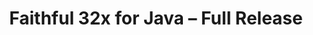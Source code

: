 ---
layout: post
title: Faithful 32x for Java – Full Release
permalink: /faithful32x/R1
header-img: https://database.faithfulpack.net/images/website/posts/32x/R1.jpg

description: |
  At long last, it is finally time! After roughly a year and a half, we are proud to announce that the first, official release of Faithful 32x on Minecraft: Java Edition is here! With these releases comes one of our largest changelogs ever, along with hundreds of fresh textures for you to enjoy. We hope it will have been worth the wait! You’re definitely in for a treat today, as alongside with the 1.19 pack being fully complete, starting today we’re also going to be officially supporting a whole load of older Java versions; all of them starting from 1.6.4 in fact, plus 1.4.6 and Beta 1.7.3 for the retro players out there.
  <br><br>
  Please note, however, that while the Java pack for 1.16.5–1.19 is fully complete, at the moment of writing there are still some textures to be finished for Bedrock Edition and for Java versions 1.15.2 and below. No matter – we’re putting these packs out as well, it would be a shame to keep them hidden from you! For convenience, these are branded as Pre-releases.
  <br><br>
  Faithful 32x still has quite the journey ahead of it yet. This is, after all, just the first release of the pack and there will always be improvements and additions to be made. From here on out, Faithful 32x will receive monthly release updates. Alongside that, we will be prioritizing Bedrock Edition, beginning Programmer Art, and have much more on the way!
  <br><br>
  The release of Faithful 32x was a long time coming. The project began under the name Compliance on November 5th of 2020 with much work already completed, a great team, and high hopes. Soon after, on December 18th of 2020, contact with Faithful’s original creator, Vattic, was restored. Later, on December 19th of 2021, AntVenom released a video on Faithful that launched our efforts into the spotlight, leading to even greater community growth and efficiency. Finally, on April 4th of 2022, we worked alongside Vattic to rebrand and carry on the legacy of Faithful. Through all this, our community kept making great textures and achieved great success doing so. Today, roughly a year and a half year since beginning the project, Faithful has achieved great success, and it’s all thanks to you.
  <br><br>
  With this great accomplishment in Faithful’s history, we want to thank all of the people who made this possible. Thank you to those who put endless hours of work into Faithful as a whole. Thank you to those who helped spread the word during our breakaway and strived to build the Faithful name back up. Thank you to the creators that offered advice, made videos, and gave Faithful recognition across the Minecraft community. Thank you to the website hosts and teams dedicated to promoting creativity who gave our projects homes. And last, but certainly not least, we want to thank our users for showing us that, even after all this time, your enjoyment never dwindled and made all of this worth it. Thank you for all the support you’ve shown us and Faithful as a whole over the years. You are the ones that inspire us to keep this project alive. Thank you all.
  <br><br>
  This is only the beginning. Have faith, for there will be plenty more to come. :)

changelog:
  Added:
    1.19 textures:
      Blocks:
        - Frogspawn (Aerod, McKovosky)
        - Mangrove Door (Hozz)
        - Mangrove Leaves (Aerod)
        - Mangrove Log:
          - Side (Fabri, DMgaming)
          - Top (Aerod, Fred Figglehorn)
        - Mangrove Planks (Fred Figglehorn)
        - Mangrove Propagule (Aerod)
        - Mangrove Roots (Aerod)
        - Mangrove Trapdoor (DMgaming)
        - Mud (Pythagoras_314, EachMenderKhai)
        - Mud Bricks (Aerod)
        - Muddy Mangrove Roots (Aerod, Pythagoras_314, EachMenderKhai)
        - Froglights (Aerod)
        - Packed Mud (DMgaming)
        - Reinforced Deepslate:
          - Bottom and Top (HARYA_)
          - Side (Daniel)
        - Sculk (Pythagoras_314)
        - Sculk Catalyst:
          - Bottom (Fabri, DMgaming)
          - Side (Fabri, Pythagoras_314)
          - Top (Pythagoras_314)
        - Sculk Shrieker:
          - Bottom (Pythagoras_314)
          - Inner Top (Fabri, DMgaming)
          - Side (Fabri, Daniel, Pythagoras_314, DMgaming)
        - Sculk Vein (Pythagoras_314)
        - Stripped Mangrove Log (Aerod)
      Entities:
        - Allay (DMgaming, miniluv73, Aerod)
        - Mangrove Boat (DMgaming)
        - Chest Boats (DMgaming, Classy Cappy)
        - Frogs (Aerod, miniluv73)
        - Mangrove Sign (DMgaming)
        - Tadpole (Sei, Aerod)
        - Warden:
          - Base (Pythagoras_314, DMgaming, Nyodex)
          - Bioluminescent Layer (Pythagoras_314, DMgaming)
          - Heart (Pythagoras_314)
          - Pulsating Spots (jogurciQ)
      Items:
        - Chest Boats (miniluv73)
        - Disc 5 Fragment (Classy Cappy)
        - Echo Shard (DMgaming)
        - Goat Horn (Nyodex)
        - Mangrove Boat (miniluv73)
        - Mangrove Door (Aerod, EachMenderKhai)
        - Mangrove Propagule (Aerod)
        - Mangrove Sign (DMgaming)
        - Disc 5 (DMgaming)
        - Recovery Compass (DMgaming)
        - Tadpole Bucket (Sei, Pythagoras_314, Napstatoast)
      Status Effects:
        - Darkness (DMgaming)
      Paintings:
        - Earth, Fire, Water and Wind (TheOPWarrior208)
      Particles:
        - Sculk Charge (jogurciQ, DMgaming)
        - Sculk Soul (Pythagoras_314)
        - Shriek (Fred Figglehorn)
        - Sonic Boom (miniluv73, Aerod)
    Other textures:
      Blocks:
        - Water (Pomi108)
        - Seagrass (DMgaming, Nyodex, Hozz)
        - Tall Seagrass (Pythagoras_314, Hozz, DMgaming)
        - "[Bedrock] Build Deny (McKovosky, AyakamaHeruka, DMgaming)"
        - "[Bedrock] Border (the random who owns a pug)"
        - "[Bedrock] Bubble Column (miniluv73)"
        - "[Bedrock] Export mode Structure Block (Aerod)"
        - "[Bedrock] Structure Air (TheRandomGamerTRG)"
      Items:
        - "[Bedrock] Locked Map (McKovosky)"
        - "[Bedrock] Chalkboards (McKovosky)"
      Entities:
        - Charged Creeper Overlay (Aerod, Evorp)
        - Iron Golem (jogurciQ)
        - "[Bedrock] Entity Fire (used for flaming entities) (HARYA_)"
        - Horse Markings:
          - Black Dots (jogurciQ)
          - White Dots (jogurciQ)
          - White Field (jogurciQ)
        - Llama Decor:
          - Orange (jogurciQ)
          - Light Blue (jogurciQ)
          - Lime (jogurciQ)
          - Pink (jogurciQ)
          - Magenta (jogurciQ)
          - Brown (AyakamaHeruka)
          - Blue (Aerod)
          - Light Grey (DMgaming)
      Bedrock UI:
        - Friend1 (Mr. Kirby 48)
        - "Friend1 [Black Outline] (Mr. Kirby 48)"
        - Friends Diversity (Mr. Kirby 48)
        - Friends Icon (Mr. Kirby 48)
        - Cursors (playbyan1453)
        - PC Cursor (Aerod)
        - Small Dark-border Info Bulb (McKovosky)
        - Emote Wheel (playbyan1453)
        - Winter Icon (McKovosky)
        - Info Bulb (McKovosky)
        - Sale Ribbon (McKovosky)
        - Emotes Sidebar Icon (playbyan1453)
        - Coloured Multiplayer Glyph (playbyan1453)
        - Gamepad Button Icons (DMgaming)
        - Small Realm Banner (DMgaming)
        - Small Realm Icon (DMgaming)
        - Book Edit Icons (DMgaming)
        - Desaturated Friend Glyph (DMgaming)
        - Feed Icon (DMgaming)
        - Multiplayer Icon (DMgaming, Evorp)
        - Empty Emote (McKovosky)
        - Small Resource Pack Glyph (McKovosky)
        - Small Skin Pack Glyph (McKovosky)
        - My Characters (playbyan1453)
        - Friend1 with Black Outline (DMgaming)
        - Best 3 Icon (DMgaming)
        - Filled Checkbox (DMgaming)
        - Disabled Filled Checkbox (DMgaming)
        - Hovered-on Filled Checkbox (DMgaming)
        - Filled Checkbox with White Border (DMgaming)
        - Disabled Filled Checkbox with White Border (DMgaming)
        - Unfilled Checkbox (DMgaming)
        - Hovered-on Unfilled Checkbox (DMgaming)
        - Unfilled Checkbox with White Border (DMgaming)
        - Potion Icon (DMgaming)
        - Checked Checkbox (DMgaming)
        - Hovered-on Checked Checkbox (DMgaming)
        - Checked Checkbox with White Border (DMgaming)
        - Disabled Checked Checkbox (DMgaming)
        - Disabled Unchecked Checkbox (DMgaming)
        - Unchecked Checkbox with White Border (DMgaming)
        - None Icon (Arkytac, Pug, McKovosky)
        - Coin Bevel (Zeuselpro)
        - Trash (Pug)
        - Refresh (miniluv73)
        - Refresh Hover (DMgaming)
        - Call-Out Header (Pug)
        - Flat Bookshelf (DMgaming)
        - Unlock (miniluv73)
        - Dialog Bubble (Pug)
        - Common Classic Hover (DMgaming)
        - Common Classic Hover 1 (DMgaming)
        - Back Accessory Subcategory Icon (miniluv73)
        - Capes Subcategory Icon (miniluv73)
        - Emotes Subcategory Icon (miniluv73)
        - Alex Icon (DMgaming)
        - Various Switch Buttons (Classy Cappy)
        - Panel Button (Pug)
        - Scaffolding (McKovosky)
        - HUD Tip Text Background (Pug)
        - Radio Boxes (Pug)
        - Red Slash (DMgaming)
        - Timer Icon (Pug, DMgaming)
        - Thumbstick Gamepad Icon (DMgaming)
        - Online Light (DMgaming)
        - Light Trash (DMgaming)
        - Video Glyphs 2x (DMgaming)
        - Realms Chevron Play (DMgaming)
        - Item Container Transfer Mode (DMgaming)
        - OP Permission Crowns (McKovosky)
        - De-OP (McKovosky)
        - Tip Arrows (DMgaming)
        - Local and Cloud Storage (DMgaming)
        - Local-Only Storage (DMgaming)
        - Store Play Button (DMgaming)
        - PS4 D-Pad (TheRandomGamerTRG)
        - Generic 14x14 Face Buttons (TheRandomGamerTRG)
        - Trending Icon (DMgaming)
        - Offline Player Icon (TheRandomGamerTRG)
        - Online Player Icon (TheRandomGamerTRG)
        - More-Dots (DMgaming)
        - More Dots (DMgaming) (yes, these actually are two different textures)
        - Photo Corners (DMgaming)
        - Recap Glyphs (DMgaming)
        - Wishlist Sidebar Icon (DMgaming)
        - Trophy (McKovosky)
        - Small Skin World Glyph (McKovosky)
        - PS4 Select Button (DMgaming)
        - Dressing Room Customisation (DMgaming)
        - Left/Right Gamepad Trigger Icons (DMgaming)
        - Left/Right PS4 Trigger Icons (DMgaming, Classy Cappy)
        - Left/Right Generic Trigger Icons (DMgaming, Classy Cappy)
        - Small Fish with Bevel (Zeuselpro, Wooferscoots)
        - Large Fish with Bevel (Wooferscoots)
        - Message (McKovosky)
        - Clear Weather (McKovosky)
        - Rainy Weather (McKovosky)
        - Realms Sidebar Icon (DMgaming)
        - Trade Icon (DMgaming)
        - Sunrise (McKovosky, Wooferscoots)
        - Day (McKovosky)
        - Noon (McKovosky)
        - Colour Picker (Aerod, McKovosky)
        - Recipe Back Panel (DMgaming)
        - Updated Emote Wheel (Wooferscoots)
        - Checked Common Classic Toggle (Wooferscoots)
        - Unchecked Common Classic Toggle (Wooferscoots)
        - Generic Face Buttons (Wooferscoots)
        - Generic Select Button (Wooferscoots)
        - Generic Start Button (Wooferscoots)
        - Dressing Room Animation (Wooferscoots)
        - Dressing Room Capes (Wooferscoots)
        - Chat Keyboard (Aerod)
        - Slots Background (Wooferscoots)
        - Head Subcategory Icon (Wooferscoots)
        - Small Blue Promo Gift (TheOPWarrior)
  Changed:
    Blocks:
      - "[Bedrock] Build Allow (DMgaming)"
      - Target (Evorp)
      - Sculk Sensor Side (DMgaming)
      - End Portal Frame Eye (DMgaming, Evorp)
      - Ice (DMgaming)
      - Piston Side (DMgaming)
      - Piston Top (HARYA_)
      - "Piston [Cobblestone parts] (Nyodex)"
      - Sticky Piston Top (HARYA_)
      - Purple Glazed Terracotta (Fred figglehorn)
      - Jigsaw (Aerod)
      - Spruce Door (DMgaming)
      - Cut Sandstone (DMgaming)
      - Cut Red Sandstone (DMgaming)
      - Prismarine Bricks (Evorp, Pythagoras_314, FHLX)
      - "[Bedrock] Camera (McKovosky)"
      - Sculk Sensor Top (DMgaming)
      - Cracked Polished Blackstone Bricks (DMgaming)
      - Crafting Table Top (DMgaming)
      - Diamond Ore (DMgaming)
      - Deepslate Diamond Ore (DMgaming)
      - "[1.16 and below] Ores (DMgaming)"
      - Brewing Stand (DMgaming)
      - Brewing Stand Base (DMgaming)
      - Cocoa Pods (Nyodex)
      - Repeater (DMgaming)
      - Comparator (DMgaming)
      - Smoker Front On & Off (Hozz)
      - Chiselled Red Sandstone (DMgaming)
      - Hay Bale (Nyodex)
      - Oak Sapling (Nyodex)
      - All Wool (Evorp, Hozz, miniluv73)
      - Dead Bush (Nyodex)
      - Stone (Pythagoras_314)
      - Stone in all Ore textures (Pythagoras_314)
      - Smooth Stone (Pythagoras_314)
      - Smooth Stone Slab Side (Pythagoras_314)
      - Armour Stand base plate (Pythagoras_314)
      - Stonecutter:
        - Side (DMgaming, Pythagoras_314)
        - Top (Pythagoras_314)
      - Spore Blossom (EachMenderKhai, DMgaming)
      - Small Dripleaf Top (EachMenderKhai)
      - Big Dripleaf Top & Tip (EachMenderKhai)
      - Torches (Evorp)
      - Lever (Evorp)
      - Blue Orchid (DMgaming)
      - Redstone Lamp:
        - Off (DMgaming)
        - On (DMgaming, Aerod, Fred Figglehorn)
      - Raw Gold Block (Aerod)
      - All Log Tops (Aerod)
      - Nether Quartz Ore (JadenXgamer)
      - Weathered Copper (Aerod)
      - Netherite Block (Aerod)
      - Wheat Stage 6 (Evorp)
      - Glowstone (Aerod)
      - Vines (Aerod)
      - Jungle Leaves (Aerod)
      - Lanterns (Napstatoast, Arkytac)
      - Spruce Door Bottom (TheOPWarrior208)
      - Chest inventory textures (Aerod)
      - Trapped chest inventory textures (Aerod)
      - All Structure Blocks (Aerod)
      - Tulips (Aerod)
      - Wither Rose (Aerod)
      - Crimson Fungus (EachMenderKhai)
      - Warped Fungus (EachMenderKhai)
      - Amethyst Buds (Nyodex)
      - Amethyst Cluster (Nyodex)
      - "[Bedrock] Legacy Stonecutter (McKovosky)"
      - All Glazed Terracotta (Nyodex)
      - Oxeye Daisy (EachMenderKhai)
      - Chiselled Quartz Block (DMgaming)
      - Sculk Sensor Tendril (Aerod)
      - Mossy Stone Bricks (Purple Cha0s)
      - Exposed Cut Copper (Aerod)
      - Glow Item Frame (Nyodex)
      - Quartz Bricks (Napstatoast)
      - Quartz Block Bottom (Napstatoast)
      - Spawner (Nyodex)
      - Wither Rose (JadenXgamer)
      - Shroomlight (Nyodex)
    Entities:
      - Conduit (Aerod)
      - Conduit Cage (Aerod)
      - Husk (DMgaming)
      - Zombified Piglin (Zeuselpro)
      - Ender Chest (Evorp)
      - Iron Golem Cracks (jogurciQ)
      - Black Llama Decor (jogurciQ)
      - Piglin (DMgaming)
      - Piglin Brute (DMgaming)
      - "[Bedrock] Camera Tripod (McKovosky)"
      - Chest (Aerod)
      - Trapped Chest (Aerod)
      - All Axolotls (DMgaming)
      - Vindicator (DMgaming)
      - Desert Zombie Villager (DMgaming)
      - Desert Villager (DMgaming)
      - Snow Villager (DMgaming)
      - Snow Zombie Villager (DMgaming)
      - Plains Villager (DMgaming)
      - Plains Zombie Villager (DMgaming)
      - Savanna Villager (DMgaming)
      - Savanna Zombie Villager (DMgaming)
      - Pillager (DMgaming)
      - Swamp Villager (DMgaming)
      - Swamp Zombie Villager (DMgaming)
      - Fisherman Villager (DMgaming)
      - Jungle Villager (DMgaming)
      - Jungle Zombie Villager (DMgaming)
      - Guardian & Elder Guardian (Nyodex)
      - Beacon Beam (DMgaming)
    Items:
      - Bow (TheOPWarrior208, DMgaming, Nyodex)
      - Spectral Arrow (TheOPWarrior208, Nyodex, Aerod, Evorp)
      - Arrow (TheOPWarrior208, Nyodex)
      - Tipped Arrow (TheOPWarrior208, Nyodex)
      - Music Discs (Fred Figglehorn)
      - Music Disc Mellohi (miniluv73)
      - Crossbow with Firework (DMgaming)
      - Crossbow with Arrow (DMgaming)
      - Apples (Evorp, JadenXgamer)
      - Netherite Scrap (DMgaming)
      - Filled Bundle (Aerod)
      - Empty Bundle (Aerod)
      - All Minecarts (Nyodex)
      - Pufferfish (Nyodex)
      - Pumpkin Pie (Nyodex)
      - Ghast Tear (Nyodex)
      - Cauldron (miniluv73, EachMenderKhai)
      - Acacia Door (DMgaming)
      - Bone Meal (Nyodex)
      - Repeater (Evorp)
      - Comparator (Evorp)
      - Disc 11 (Aerod)
      - Boats (miniluv73, Nyodex)
      - Lanterns (Napstatoast, Arkytac)
      - Glow Berries (Nyodex)
      - Seagrass (DMgaming, Nyodex)
      - Netherite Chestplate (DMgaming, Aerod)
      - Cooked Cod (DMgaming)
      - Quartz (EachMenderKhai)
      - Clay Ball (Aerod)
      - All Horse Armours (Nyodex)
      - All Candles (Nyodex)
      - Honey Bottle (Nyodex)
      - Pufferfish Bucket (Nyodex)
      - Compass (Nyodex)
      - Blaze Rod (Nyodex)
      - Totem of Undying (Nyodex)
      - Rabbit & Cooked Rabbit (DMgaming)
      - Amethyst Shard (Nyodex)
    Worn Armour:
      - Leather Layer 2 (DMgaming)
      - Leather Layer 1 Overlay (DMgaming)
      - All Armour except Leather (Nyodex, Aerod)
      - Turtle Helmet (Nyodex)
      - Elytra (Nyodex)
    Status Effects:
      - Bad Omen (Hozz)
      - Invisibility (DMgaming)
      - Poison (Pythagoras_314, Fred figglehorn)
    Particles:
      - Drip (Aerod)
      - Flame & Soul Flame (EachMenderKhai)
      - Angry Villager (Nyodex, EachMenderKhai, TheOPWarrior208)
    Environment:
      - Snow (Hozz)
    Font:
      - Nonlatin European:
        - Some emojis, ∴ and ∵ characters (TheOPWarrior208)
      - ASCII:
        - 1, capital V (DMgaming)
    GUI:
      - Enchanting Table (Nyodex)
    Bedrock UI:
      - Several Brewing Stand textures (DMgaming)
      - Realms Red X (DMgaming)
      - Red X 1 (DMgaming)
      - Switch Accounts (DMgaming)
      - Carrot Icon (DMgaming)
      - Gear (DMgaming)
      - Dev Glyph Outline (DMgaming)
      - Setting Icon (DMgaming)
      - Settings Glyph (DMgaming)
      - Craft Toggle (DMgaming)
      - Circular Xbox Buttons (DMgaming, Classy Cappy)
      - Circular Switch Buttons (DMgaming, Classy Cappy)
      - Circular PS4 Buttons (DMgaming, Classy Cappy)
      - New 5 Stars Empty (DMgaming)
      - Inverted Multiselection (DMgaming)
      - Multiselection (DMgaming)
      - Nature Recipe Icon (DMgaming)
      - Red Offline Ping (DMgaming)
      - Dark Red Offline Ping (DMgaming)
      - Send Icon (DMgaming)
      - Sound Glyphs (DMgaming)
      - Coloured Video Glyph (DMgaming)
      - Big Realm Banner (DMgaming)
      - Cloud-Only Storage (DMgaming)
      - Xbox Triggers (DMgaming)
  Fixed:
    - Outdated stem side texture being used for crimson and warped sign posts (DMgaming)
    - Frosted Ice using wrong colour palette (DMgaming)
    - Stick item being off-centre (Nebby)
    - Mixels in honey_block_top texture (HARYA_)
    - Missing pixel in crossbow_arrow texture (AyakamaHeruka)
    - Rod not touching the drawn string in crossbow_firework texture (AyakamaHeruka)
    - Piglin and piglin brute ears being inconsistent with zombified piglin (DMgaming)
    - Single-pixel symmetry issue on the turtle's face (Zeuselpro)
    - barrel_side being off by one pixel (Fred figglehorn)
    - Incorrect placement of some red threads in book GUI texture (DMgaming)
    - Missing colour in bookshelf texture (Fred figglehorn)
    - Wrong colours in icon_apple Bedrock UI texture (DMgaming)
    - Wrong colours in TabLeftBackTopMost UI texture (ItzCreepedism)
    - Issues with Acacia Leaves while on Fast Graphics (DMgaming)
    - Transparent hole in rose_bush_bottom texture (DMgaming)
    - Incorrect lighting in axolotl_bucket texture (DMgaming)
    - Wrong colour palette used for chainmail_chestplate and chainmail_boots textures (DMgaming)
    - Various issues with podzol_side texture (DMgaming)
    - A single inconsistent pixel in the smoker_front_on animated texture (Evorp)
    - "[Bedrock] Carried lily pad being inconsistent with its related block texture (EachMenderKhai)"
    - Colour palette issues with some terracotta textures (Evorp)
    - False lines in cobbled_deepslate texture (Pythagoras_314)
    - Frozen HUD hearts being one pixel too high (DMgaming)
    - UV of bed legs in Bedrock Edition (playbyan1453)
    - Beacon pyramid UI being inconsistent with Java Edition (DMgaming)
    - "[Bedrock] bg32 UI texture using outdated dirt texture"
    - Colour placement in cobweb texture (Fred figglehorn)
    - "[Bedrock] Wrongly coloured pixel in promotion_slot texture (DMgaming)"
    - "[Bedrock] gamerpic_bevel texture using wrong colour for its outline"
    - Small visual issue with bee_nest_front_honey texture (HARYA_)
    - "[Bedrock] missing_pack_icon UI texture using outdated painting item texture (DMgaming)"
    - "[Bedrock] sword UI texture using outdated sword texture (DMgaming)"
    - "[Bedrock] icon_bookshelf UI texture using outdated bookshelf texture (Fred figglehorn)"
    - "[Bedrock] hammer_l UI texture using wrong colours (DMgaming)"
    - Incorrect colours being used for boots and top of shirt in Taiga Villager texture (DMgaming)
    - Inconsistent pixel among HUD hunger bar textures (DMgaming)
    - "[Bedrock] Wrong colours in servers UI texture (DMgaming)"
    - Extra pixel in Vex's left brow (Wooferscoots)
    - "[Bedrock] Incorrect colours in empty field loom UI textures (DMgaming)"
    - Veins in crimson_stem_top and warped_stem_top textures not lining up with the sides (Aerod)
    - rabbit_stew texture being positioned differently to other stew items (Wooferscoots)
    - Red bar in comparator block textures being misaligned with the torches (Hozz)
    - campfire_fire and soul_campfire_fire textures using wrong colours compared to vanilla (Napstatoast)
    - False line in ancient_debris_side texture (Hozz)
    - Soul Fire textures being based on wrong fire textures and their colour placement being slightly wrong (Napstatoast)

downloads:
  July 2022 Releases:
    Java 1.19: https://database.faithfulpack.net/packs/32x-Java/July%202022/Faithful%2032x%20-%201.19.zip
    Java 1.18.2: https://database.faithfulpack.net/packs/32x-Java/July%202022/Faithful%2032x%20-%201.18.2.zip
    Java 1.17.1: https://database.faithfulpack.net/packs/32x-Java/July%202022/Faithful%2032x%20-%201.17.1.zip
    Java 1.16.5: https://database.faithfulpack.net/packs/32x-Java/July%202022/Faithful%2032x%20-%201.16.5.zip
  July 2022 Pre-releases:
    Bedrock Edition: https://database.faithfulpack.net/packs/32x-Bedrock/July%202022/Faithful%2032x%20-%201.19.mcpack
    Java 1.15.2: https://database.faithfulpack.net/packs/32x-Java/July%202022/Faithful%2032x%20-%201.15.2.zip
    Java 1.14.4: https://database.faithfulpack.net/packs/32x-Java/July%202022/Faithful%2032x%20-%201.14.4.zip
    Java 1.13.2: https://database.faithfulpack.net/packs/32x-Java/July%202022/Faithful%2032x%20-%201.13.2.zip
    Java 1.12.2: https://database.faithfulpack.net/packs/32x-Java/July%202022/Faithful%2032x%20-%201.12.2.zip
    Java 1.11.2: https://database.faithfulpack.net/packs/32x-Java/July%202022/Faithful%2032x%20-%201.11.2.zip
    Java 1.10.2: https://database.faithfulpack.net/packs/32x-Java/July%202022/Faithful%2032x%20-%201.10.2.zip
    Java 1.9.4: https://database.faithfulpack.net/packs/32x-Java/July%202022/Faithful%2032x%20-%201.9.4.zip
    Java 1.8.9: https://database.faithfulpack.net/packs/32x-Java/July%202022/Faithful%2032x%20-%201.8.9.zip
    Java 1.7.10: https://database.faithfulpack.net/packs/32x-Java/July%202022/Faithful%2032x%20-%201.7.10.zip
    Java 1.6.4: https://database.faithfulpack.net/packs/32x-Java/July%202022/Faithful%2032x%20-%201.6.4.zip
    Java 1.4.6 (requires OptiFine or MCPatcher): https://database.faithfulpack.net/packs/32x-Java/July%202022/Faithful%2032x%20-%201.4.6.zip
    Java Beta 1.7.3 (requires OptiFine or MCPatcher): https://database.faithfulpack.net/packs/32x-Java/July%202022/Faithful%2032x%20-%20b1.7.3.zip
---